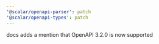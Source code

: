 ```yaml
---
'@scalar/openapi-parser': patch
'@scalar/openapi-types': patch
---
```


docs adds a mention that OpenAPI 3.2.0 is now supported
